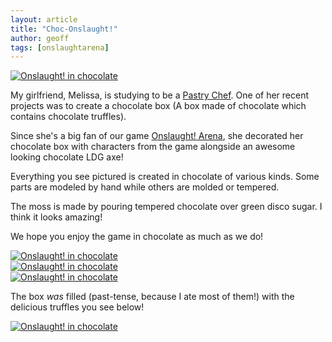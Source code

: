 ```yaml
---
layout: article
title: "Choc-Onslaught!"
author: geoff
tags: [onslaughtarena]
---
```


<div class="full-frame">
	<a href="/media/images/posts/choconslaught/choconslaught_1.jpg">
		<img alt="Onslaught! in chocolate"
			src="/media/images/posts/choconslaught/choconslaught_1_thumb.jpg">
	</a>
</div>

My girlfriend, Melissa, is studying to be a [Pastry Chef][1]. One of her recent projects was to create a chocolate box (A box made of chocolate which contains chocolate truffles).

Since she's a big fan of our game [Onslaught! Arena][2], she decorated her chocolate box with characters from the game alongside an awesome looking chocolate LDG axe!

Everything you see pictured is created in chocolate of various kinds. Some parts are modeled by hand while others are molded or tempered.

The moss is made by pouring tempered chocolate over green disco sugar. I think it looks amazing!

We hope you enjoy the game in chocolate as much as we do!

<div class="full-frame">
	<a href="/media/images/posts/choconslaught/choco_xam.jpg">
		<img alt="Onslaught! in chocolate"
			src="/media/images/posts/choconslaught/choco_xam_thumb.jpg">
	</a>
</div>

<div class="full-frame">
	<a href="/media/images/posts/choconslaught/choco_beholder.jpg">
		<img alt="Onslaught! in chocolate"
			src="/media/images/posts/choconslaught/choco_beholder_thumb.jpg">
	</a>
</div>

<div class="full-frame">
	<a href="/media/images/posts/choconslaught/choco_bats.jpg">
		<img alt="Onslaught! in chocolate"
			src="/media/images/posts/choconslaught/choco_bats_thumb.jpg">
	</a>
</div>

The box *was* filled (past-tense, because I ate most of them!) with the delicious truffles you see below!

<div class="full-frame">
	<a href="/media/images/posts/choconslaught/truffles.jpg">
		<img alt="Onslaught! in chocolate"
			src="/media/images/posts/choconslaught/truffles_thumb.jpg">
	</a>
</div>

[1]: http://en.wikipedia.org/wiki/Pastry_chef
[2]: /onslaught_arena/
